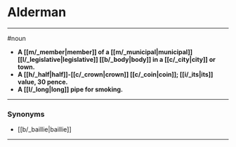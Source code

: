 # Alderman
---
#noun
- **A [[m/_member|member]] of a [[m/_municipal|municipal]] [[l/_legislative|legislative]] [[b/_body|body]] in a [[c/_city|city]] or town.**
- **A [[h/_half|half]]-[[c/_crown|crown]] [[c/_coin|coin]]; [[i/_its|its]] value, 30 pence.**
- **A [[l/_long|long]] pipe for smoking.**
---
### Synonyms
- [[b/_baillie|baillie]]
---
